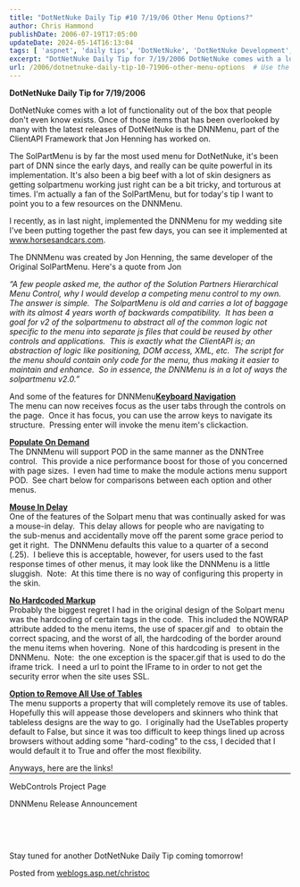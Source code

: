 ```yaml
---
title: "DotNetNuke Daily Tip #10 7/19/06 Other Menu Options?"
author: Chris Hammond
publishDate: 2006-07-19T17:05:00
updateDate: 2024-05-14T16:13:04
tags: [ 'aspnet', 'daily tips', 'DotNetNuke', 'DotNetNuke Development', 'general Software Development' ]
excerpt: "DotNetNuke Daily Tip for 7/19/2006 DotNetNuke comes with a lot of functionality out of the box that people don&#39;t even know exists. Once of those items that has been overlooked by many with the latest releases of DotNetNuke is the DNNMenu, part of the ClientAPI Framework that Jon Henning has worked on. The SolPartMenu is by far the most used menu for DotNetNuke, it&#39;s been part of DNN since the early days, and really can be quite powerful in its implementation. It&#39;s also been a big beef with a lot of skin designers as getting solpartmenu working just right can be a bit tricky, and torturous at times. I&#39;m actually a fan of the SolPartMenu, but for today&#39;s tip I want to point you to a few resources on the DNNMenu. I recently, as in last night, implemented the DNNMenu for my wedding site I&#39;ve been putting together the past few days, you can see it implemented&nbsp;at www.horsesandcars.com. The DNNMenu was created by Jon Henning, the same developer of the Original SolPartMenu. Here&#39;s a quote from Jon &ldquo;A few people asked me, the author of the Solution Partners Hierarchical Menu Control, why I would develop a competing menu control to my own.&nbsp; The answer is simple.&nbsp; The SolpartMenu is old and carries a lot of baggage with its almost 4 years worth of backwards compatibility.&nbsp; It has been a goal for v2 of the solpartmenu to abstract all of the common logic not specific to the menu into separate js files that could be reused by other controls and applications.&nbsp; This is exactly what the ClientAPI is; an abstraction of logic like positioning, DOM access, XML, etc.&nbsp; The script for the menu should contain only code for the menu, thus making it easier to maintain and enhance.&nbsp; So in essence, the DNNMenu is in a lot of ways the solpartmenu v2.0.&rdquo;&nbsp; And some of the features for DNNMenuKeyboard NavigationThe menu can now receives focus as the user tabs through the controls on the page.&nbsp; Once it has focus, you can use the arrow keys to navigate its structure.&nbsp; Pressing enter will invoke the menu item&#39;s clickaction.&nbsp; Populate On DemandThe DNNMenu will support POD in the same manner as the DNNTree control.&nbsp; This provide a nice performance boost for those of you concerned with page sizes.&nbsp; I even had time to make the&nbsp;module actions menu support POD.&nbsp; See chart below for comparisons between each option and other menus. Mouse In DelayOne of the features of the Solpart menu that was continually asked for was a mouse-in delay.&nbsp; This delay allows for people who are navigating to the&nbsp;sub-menus and accidentally move off the parent some grace period to get it right.&nbsp; The DNNMenu defaults this value to a quarter of a second (.25).&nbsp; I believe this is acceptable, however,&nbsp;for users used to the fast response times of other menus, it may look like the DNNMenu is a little sluggish.&nbsp; Note:&nbsp; At this time there is no way of configuring this property in the skin. No Hardcoded MarkupProbably the biggest regret I had in the original design of the Solpart menu was the hardcoding of certain tags in the code.&nbsp; This included the NOWRAP attribute added to the menu items,&nbsp;the use of spacer.gif and &nbsp; to obtain the correct spacing, and the worst of all, the hardcoding of the border around the menu items when hovering.&nbsp; None of this hardcoding is present in the DNNMenu.&nbsp; Note:&nbsp; the one exception is the spacer.gif that is used to do the iframe trick.&nbsp; I need a url to point the IFrame to in order to not get the security error when the site uses SSL. Option to Remove All Use of TablesThe menu supports a property that will completely remove its use of tables.&nbsp; Hopefully this will appease those developers and skinners who think that tableless designs are the way to go. &nbsp;I originally had the UseTables property default to False, but since it was too difficult to keep things lined up across browsers without adding some... "
url: /2006/dotnetnuke-daily-tip-10-71906-other-menu-options  # Use the generated URL with year
---
```

<p><strong>DotNetNuke Daily Tip for 7/19/2006 </strong></p>  <p>DotNetNuke comes with a lot of functionality out of the box that people don&#39;t even know exists. Once of those items that has been overlooked by many with the latest releases of DotNetNuke is the DNNMenu, part of the ClientAPI Framework that Jon Henning has worked on.</p>  <p>The SolPartMenu is by far the most used menu for DotNetNuke, it&#39;s been part of DNN since the early days, and really can be quite powerful in its implementation. It&#39;s also been a big beef with a lot of skin designers as getting solpartmenu working just right can be a bit tricky, and torturous at times. I&#39;m actually a fan of the SolPartMenu, but for today&#39;s tip I want to point you to a few resources on the DNNMenu.</p>  <p>I recently, as in last night, implemented the DNNMenu for my wedding site I&#39;ve been putting together the past few days, you can see it implemented&nbsp;at <a href="https://www.horsesandcars.com/">www.horsesandcars.com</a>.</p>  <p>The DNNMenu was created by Jon Henning, the same developer of the Original SolPartMenu. Here&#39;s a quote from Jon</p>  <p><em>&ldquo;A few people asked me, the author of the Solution Partners Hierarchical Menu Control, why I would develop a competing menu control to my own.&nbsp; The answer is simple.&nbsp; The SolpartMenu is old and carries a lot of baggage with its almost 4 years worth of backwards compatibility.&nbsp; It has been a goal for v2 of the solpartmenu to abstract all of the common logic not specific to the menu into separate js files that could be reused by other controls and applications.&nbsp; This is exactly what the ClientAPI is; an abstraction of logic like positioning, DOM access, XML, etc.&nbsp; The script for the menu should contain only code for the menu, thus making it easier to maintain and enhance.&nbsp; So in essence, the DNNMenu is in a lot of ways the solpartmenu v2.0.&rdquo;&nbsp; </em></p>  <p>And some of the features for DNNMenu<strong><u>Keyboard Navigation</u></strong><br /> The menu can now receives focus as the user tabs through the controls on the page.&nbsp; Once it has focus, you can use the arrow keys to navigate its structure.&nbsp; Pressing enter will invoke the menu item&#39;s clickaction.&nbsp;</p>  <p><strong><u>Populate On Demand</u></strong><br /> The DNNMenu will support POD in the same manner as the DNNTree control.&nbsp; This provide a nice performance boost for those of you concerned with page sizes.&nbsp; I even had time to make the&nbsp;module actions menu support POD.<span>&nbsp; </span>See chart below for comparisons between each option and other menus.</p>  <p><strong><u>Mouse In Delay</u></strong><br /> One of the features of the Solpart menu that was continually asked for was a mouse-in delay.&nbsp; This delay allows for people who are navigating to the&nbsp;sub-menus and accidentally move off the parent some grace period to get it right.&nbsp; The DNNMenu defaults this value to a quarter of a second (.25).&nbsp; I believe this is acceptable, however,&nbsp;for users used to the fast response times of other menus, it may look like the DNNMenu is a little sluggish.&nbsp; Note:<span>&nbsp; </span>At this time there is no way of configuring this property in the skin.</p>  <p><strong><u>No Hardcoded Markup</u></strong><br /> Probably the biggest regret I had in the original design of the Solpart menu was the hardcoding of certain tags in the code.&nbsp; This included the NOWRAP attribute added to the menu items,&nbsp;the use of spacer.gif and &nbsp; to obtain the correct spacing, and the worst of all, the hardcoding of the border around the menu items when hovering.&nbsp; None of this hardcoding is present in the DNNMenu.&nbsp; Note:&nbsp; the one exception is the spacer.gif that is used to do the iframe trick.&nbsp; I need a url to point the IFrame to in order to not get the security error when the site uses SSL.</p>  <div style="BORDER-RIGHT: medium none; PADDING-RIGHT: 0in; BORDER-TOP: medium none; PADDING-LEFT: 0in; PADDING-BOTTOM: 1pt; BORDER-LEFT: medium none; PADDING-TOP: 0in; BORDER-BOTTOM: windowtext 1pt solid"> <p style="BORDER-RIGHT: medium none; PADDING-RIGHT: 0in; BORDER-TOP: medium none; PADDING-LEFT: 0in; PADDING-BOTTOM: 0in; BORDER-LEFT: medium none; PADDING-TOP: 0in; BORDER-BOTTOM: medium none"><strong><u>Option to Remove All Use of Tables</u></strong><br /> The menu supports a property that will completely remove its use of tables.&nbsp; Hopefully this will appease those developers and skinners who think that tableless designs are the way to go. <span>&nbsp;</span>I originally had the UseTables property default to False, but since it was too difficult to keep things lined up across browsers without adding some &quot;hard-coding&quot; to the css, I decided&nbsp;that I would default it to True and offer the most flexibility.&nbsp;&nbsp;</p> Anyways, here are the links!</div>  <p>WebControls Project Page</p>  <p>DNNMenu Release Announcement</p>  <p>&nbsp;</p>  <p>&nbsp;</p>  <p>Stay tuned for&nbsp;another DotNetNuke Daily Tip coming tomorrow!</p>  <p>Posted from <a href="https://weblogs.asp.net/christoc/">weblogs.asp.net/christoc</a></p> 
